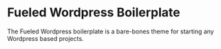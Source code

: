 Fueled Wordpress Boilerplate
============================

The Fueled Wordpress boilerplate is a bare-bones theme for starting any Wordpress based projects.
